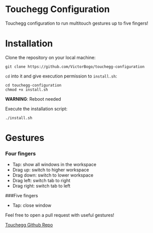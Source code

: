 # Touchegg Configuration

Touchegg configuration to run multitouch gestures up to five fingers!

# Installation

Clone the repository on your local machine:

```console
git clone https://github.com/VictorBogo/touchegg-configuration
```

`cd` into it and give execution permission to `install.sh`:

```console
cd touchegg-configuration
chmod +x install.sh
```

**WARNING**: Reboot needed

Execute the installation script:

```console
./install.sh
```

# Gestures

### Four fingers

* Tap: show all windows in the workspace
* Drag up: switch to higher workspace
* Drag down: switch to lower workspace
* Drag left: switch tab to right
* Drag right: switch tab to left

###Five fingers

* Tap: close window

Feel free to open a pull request with useful gestures!

[Touchegg Github Repo](https://github.com/JoseExposito/touchegg)
